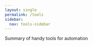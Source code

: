 ```yaml
---
layout: single
permalink: /tools
sidebar:
  nav: tools-sidebar
---
```


Summary of handy tools for automation
